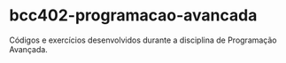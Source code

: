 # bcc402-programacao-avancada
Códigos e exercícios desenvolvidos durante a disciplina de Programação Avançada.
